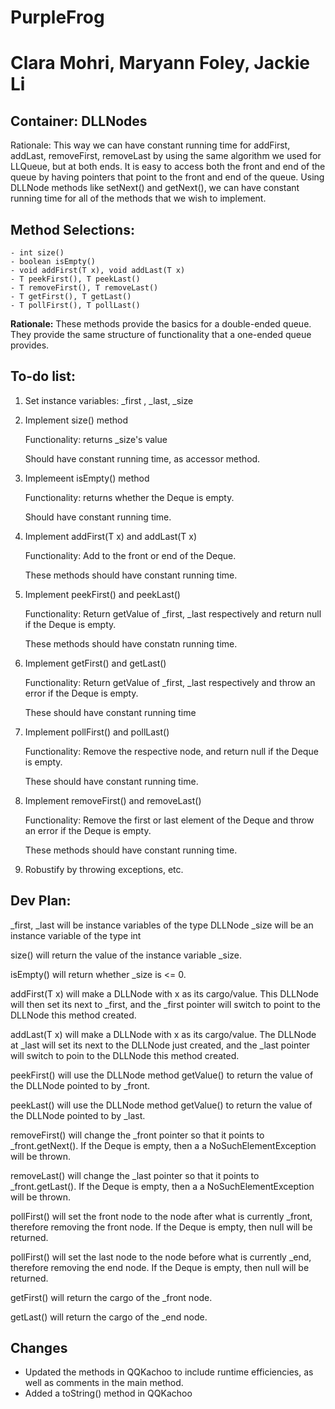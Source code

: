 # PurpleFrog
# Clara Mohri, Maryann Foley, Jackie Li

## Container: DLLNodes
Rationale: This way we can have constant running time for addFirst, addLast, removeFirst, removeLast by using the same algorithm we used for LLQueue, but at both ends. It is easy to access both the front and end of the queue by having pointers that point to the front and end of the queue. Using DLLNode methods like setNext() and getNext(), we can have constant running time for all of the methods that we wish to implement.

## Method Selections: 

```
- int size()
- boolean isEmpty()
- void addFirst(T x), void addLast(T x)
- T peekFirst(), T peekLast()
- T removeFirst(), T removeLast()
- T getFirst(), T getLast()
- T pollFirst(), T pollLast()
````

__Rationale:__ These methods provide the basics for a double-ended queue. They provide the same structure of functionality that a one-ended queue provides. 

## To-do list: 
1. Set instance variables: \_first , \_last, \_size
2. Implement size() method 
    
    Functionality: returns \_size's value
    
    Should have constant running time, as accessor method.
3. Implemeent isEmpty() method

    Functionality: returns whether the Deque is empty.
    
    Should have constant running time.
4. Implement addFirst(T x) and addLast(T x)
    
    Functionality: Add to the front or end of the Deque.
    
    These methods should have constant running time. 
5. Implement peekFirst() and peekLast()
    
    Functionality: Return getValue of \_first, \_last respectively and return null if the Deque is empty.
    
    These methods should have constatn running time.
6. Implement getFirst() and getLast()
     
     Functionality: Return getValue of \_first, \_last respectively and throw an error if the Deque is empty. 
     
     These should have constant running time        
7. Implement pollFirst() and pollLast()
     
     Functionality: Remove the respective node, and return null if the Deque is empty.
     
     These should have constant running time. 
8. Implement removeFirst() and removeLast()
     
     Functionality: Remove the first or last element of the Deque and throw an error if the Deque is empty.
     
     These methods should have constant running time. 
8. Robustify by throwing exceptions, etc.

## Dev Plan: 
\_first, \_last will be instance variables of the type DLLNode<T>
\_size will be an instance variable of the type int

size() will return the value of the instance variable \_size.

isEmpty() will return whether \_size is <= 0.

addFirst(T x) will make a DLLNode<T> with x as its cargo/value. This DLLNode<T> will then set its next to _first, and the _first pointer will switch to point to the DLLNode<T> this method created.

addLast(T x) will make a DLLNode<T> with x as its cargo/value. The DLLNode<T> at _last will set its next to the DLLNode<T> just created, and the _last pointer will switch to poin to the DLLNode<T> this method created.
    
peekFirst() will use the DLLNode method getValue() to return the value of the DLLNode<T> pointed to by _front.
    
peekLast() will use the DLLNode method getValue() to return the value of the DLLNode<T> pointed to by _last.
    
removeFirst() will change the \_front pointer so that it points to \_front.getNext(). If the Deque is empty, then a a NoSuchElementException will be thrown.

removeLast() will change the \_last pointer so that it points to \_front.getLast(). If the Deque is empty, then a a NoSuchElementException will be thrown.

pollFirst() will set the front node to the node after what is currently \_front, therefore removing the front node. If the Deque is empty, then null will be returned.

pollFirst() will set the last node to the node before what is currently \_end, therefore removing the end node. If the Deque is empty, then null will be returned.

getFirst() will return the cargo of the \_front node.

getLast() will return the cargo of the \_end node.

## Changes

* Updated the methods in QQKachoo to include runtime efficiencies, as well as comments in the main method.
* Added a toString() method in QQKachoo
